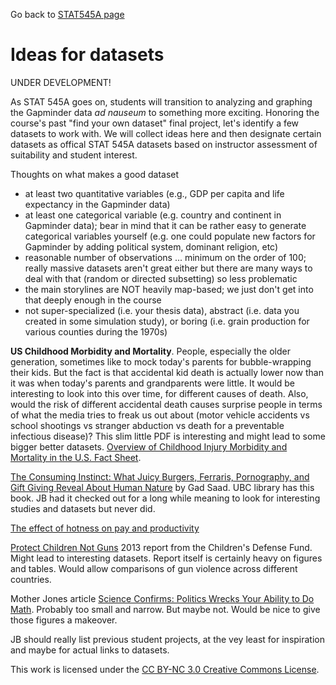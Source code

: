 Go back to [STAT545A page](current.html)

Ideas for datasets
========================================================

UNDER DEVELOPMENT!

As STAT 545A goes on, students will transition to analyzing and graphing the Gapminder data *ad nauseum* to something more exciting. Honoring the course's past "find your own dataset" final project, let's identify a few datasets to work with. We will collect ideas here and then designate certain datasets as offical STAT 545A datasets based on instructor assessment of suitability and student interest.

Thoughts on what makes a good dataset

  * at least two quantitative variables (e.g., GDP per capita and life expectancy in the Gapminder data)
  * at least one categorical variable (e.g. country and continent in Gapminder data); bear in mind that it can be rather easy to generate categorical variables yourself (e.g. one could populate new factors for Gapminder by adding political system, dominant religion, etc)
  * reasonable number of observations ... minimum on the order of 100; really massive datasets aren't great either but there are many ways to deal with that (random or directed subsetting) so less problematic
  * the main storylines are NOT heavily map-based; we just don't get into that deeply enough in the course
  * not super-specialized (i.e. your thesis data), abstract (i.e. data you created in some simulation study), or boring (i.e. grain production for various counties during the 1970s)


__US Childhood Morbidity and Mortality__. People, especially the older generation, sometimes like to mock today's parents for bubble-wrapping their kids. But the fact is that accidental kid death is actually lower now than it was when today's parents and grandparents were little. It would be interesting to look into this over time, for different causes of death. Also, would the risk of different accidental death causes surprise people in terms of what the media tries to freak us out about (motor vehicle accidents vs school shootings vs stranger abduction vs death for a preventable infectious disease)? This slim little PDF is interesting and might lead to some bigger better datasets. [Overview of Childhood Injury Morbidity and Mortality in the U.S. Fact Sheet](http://www.safekids.org/fact-sheet/overview-childhood-injury-morbidity-and-mortality-us-fact-sheet-pdf).

[The Consuming Instinct: What Juicy Burgers, Ferraris, Pornography, and Gift Giving Reveal About Human Nature](http://www.amazon.com/gp/product/1616144297/ref=as_li_ss_tl?ie=UTF8&tag=spacforrent-20&linkCode=as2&camp=1789&creative=390957&creativeASIN=1616144297) by Gad Saad. UBC library has this book. JB had it checked out for a long while meaning to look for interesting studies and datasets but never did.

[The effect of hotness on pay and productivity](http://www1.carleton.ca/economics/ccms/wp-content/ccms-files/cep10-07.pdf)

[Protect Children Not Guns](http://www.childrensdefense.org/child-research-data-publications/data/protect-children-not-guns-2013.html) 2013 report from the Children's Defense Fund. Might lead to interesting datasets. Report itself is certainly heavy on figures and tables. Would allow comparisons of gun violence across different countries.

Mother Jones article [Science Confirms: Politics Wrecks Your Ability to Do Math](http://www.motherjones.com/politics/2013/09/new-study-politics-makes-you-innumerate). Probably too small and narrow. But maybe not. Would be nice to give those figures a makeover.

JB should really list previous student projects, at the vey least for inspiration and maybe for actual links to datasets.

<div class="footer">
This work is licensed under the  <a href="http://creativecommons.org/licenses/by-nc/3.0/">CC BY-NC 3.0 Creative Commons License</a>.
</div>